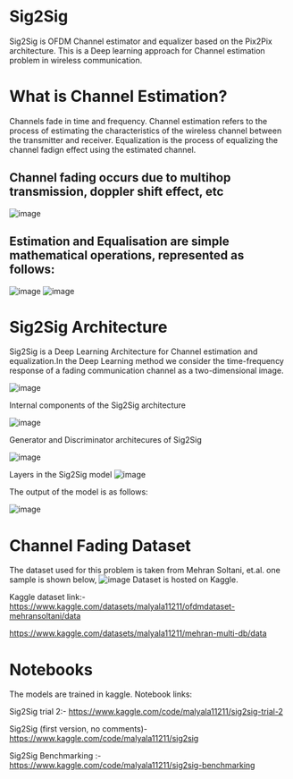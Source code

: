 # Sig2Sig
Sig2Sig is OFDM Channel estimator and equalizer based on the Pix2Pix architecture. This is a Deep learning approach for Channel estimation problem in wireless communication.

# What is Channel Estimation?

Channels fade in time and frequency.
Channel estimation refers to the process of estimating the characteristics of the wireless channel between the transmitter and receiver. Equalization is the process of equalizing the channel fadign effect using the estimated channel.

## Channel fading occurs due to multihop transmission, doppler shift effect, etc
![image](https://github.com/user-attachments/assets/8a50f221-3e60-4e5d-85c0-ba090cf717d7)

## Estimation and Equalisation are simple mathematical operations, represented as follows:
![image](https://github.com/user-attachments/assets/31723993-225b-4f59-ae92-5bfe3f6518b7)
![image](https://github.com/user-attachments/assets/23156198-0d0f-4cb9-b3d5-861f93653ab1)

# Sig2Sig Architecture

Sig2Sig is a Deep Learning Architecture for Channel estimation and equalization.In the Deep Learning method we consider the time-frequency response of a fading communication channel as a two-dimensional image.
 
![image](https://github.com/user-attachments/assets/36051326-ae69-4579-ad12-fb4850134074)

Internal components of the Sig2Sig architecture

![image](https://github.com/user-attachments/assets/674076a7-152c-4772-a003-ca8e5d9b1e6d)

Generator and Discriminator architecures of Sig2Sig

![image](https://github.com/user-attachments/assets/6a9c0940-c8cd-40e1-9c93-8ca66088cb4c)

Layers in the Sig2Sig model
![image](https://github.com/user-attachments/assets/176d90c8-2ab4-4ab2-821a-4f285d4c75f1)


The output of the model is as follows:

![image](https://github.com/user-attachments/assets/b1150776-a853-4319-b54a-f5f77ab1cb70)


# Channel Fading Dataset
The dataset used for this problem is taken from Mehran Soltani, et.al. one sample is shown below,
![image](https://github.com/user-attachments/assets/4de88619-a4f0-4a09-91f7-18b4bc48145a)
Dataset is hosted on Kaggle.

Kaggle dataset link:- https://www.kaggle.com/datasets/malyala11211/ofdmdataset-mehransoltani/data

https://www.kaggle.com/datasets/malyala11211/mehran-multi-db/data

# Notebooks

The models are trained in kaggle. Notebook links:

Sig2Sig trial 2:- https://www.kaggle.com/code/malyala11211/sig2sig-trial-2

Sig2Sig (first version, no comments)- https://www.kaggle.com/code/malyala11211/sig2sig

Sig2Sig Benchmarking :- https://www.kaggle.com/code/malyala11211/sig2sig-benchmarking
